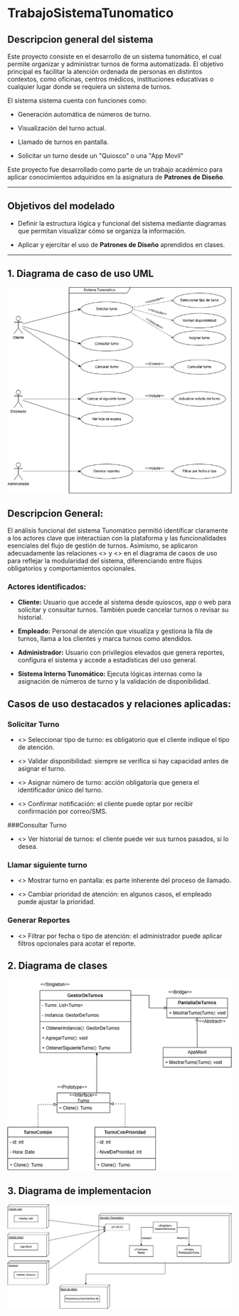 # TrabajoSistemaTunomatico
## Descripcion general del sistema
Este proyecto consiste en el desarrollo de un sistema tunomático, el cual permite organizar y administrar turnos de forma automatizada. El objetivo principal es facilitar la atención ordenada de personas en distintos contextos, como oficinas, centros médicos, instituciones educativas o cualquier lugar donde se requiera un sistema de turnos.

El sistema sistema cuenta con funciones como:

- Generación automática de números de turno.

- Visualización del turno actual.

- Llamado de turnos en pantalla.

- Solicitar un turno desde un "Quiosco" o una "App Movil"

Este proyecto fue desarrollado como parte de un trabajo académico para aplicar conocimientos adquiridos en la asignatura de **Patrones de Diseño**.

---
## Objetivos del modelado

- Definir la estructura lógica y funcional del sistema mediante diagramas que permitan visualizar cómo se organiza la información.

- Aplicar y ejercitar el uso de **Patrones de Diseño** aprendidos en clases.

---
## 1. Diagrama de caso de uso UML
![img](DiagramaCasoDeUso.png)
## Descripcion General:

El análisis funcional del sistema Tunomático permitió identificar claramente a los actores clave que interactúan con la plataforma y las funcionalidades esenciales del flujo de gestión de turnos. Asimismo, se aplicaron adecuadamente las relaciones <<include>> y <<extend>> en el diagrama de casos de uso para reflejar la modularidad del sistema, diferenciando entre flujos obligatorios y comportamientos opcionales.

### Actores identificados:

- **Cliente:** Usuario que accede al sistema desde quioscos, app o web para solicitar y consultar turnos. También puede cancelar turnos o revisar su historial.

- **Empleado:** Personal de atención que visualiza y gestiona la fila de turnos, llama a los clientes y marca turnos como atendidos.

- **Administrador:** Usuario con privilegios elevados que genera reportes, configura el sistema y accede a estadísticas del uso general.

- **Sistema Interno Tunomático:** Ejecuta lógicas internas como la asignación de números de turno y la validación de disponibilidad.
  
 ## Casos de uso destacados y relaciones aplicadas:
### Solicitar Turno

- <<include>> Seleccionar tipo de turno: es obligatorio que el cliente indique el tipo de atención.

- <<include>> Validar disponibilidad: siempre se verifica si hay capacidad antes de asignar el turno.

- <<include>> Asignar número de turno: acción obligatoria que genera el identificador único del turno.

- <<extend>> Confirmar notificación: el cliente puede optar por recibir confirmación por correo/SMS.

###Consultar Turno

- <<extend>> Ver historial de turnos: el cliente puede ver sus turnos pasados, si lo desea.

### Llamar siguiente turno

- <<include>> Mostrar turno en pantalla: es parte inherente del proceso de llamado.

- <<extend>> Cambiar prioridad de atención: en algunos casos, el empleado puede ajustar la prioridad.

### Generar Reportes

- <<extend>> Filtrar por fecha o tipo de atención: el administrador puede aplicar filtros opcionales para acotar el reporte.


## 2. Diagrama de clases
![img](DiagramaDeClases.png)
## 3. Diagrama de implementacion
![img](DiagramaImplementacion.png)
